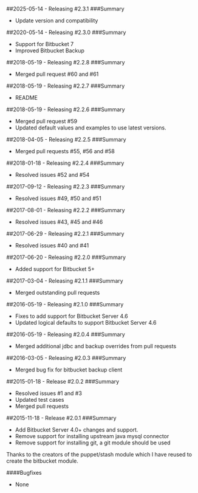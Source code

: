 ##2025-05-14 - Releasing #2.3.1
###Summary
- Update version and compatibility

##2020-05-14 - Releasing #2.3.0
###Summary
- Support for Bitbucket 7
- Improved Bitbucket Backup

##2018-05-19 - Releasing #2.2.8
###Summary
- Merged pull request #60 and #61

##2018-05-19 - Releasing #2.2.7
###Summary
- README

##2018-05-19 - Releasing #2.2.6
###Summary
- Merged pull request #59
- Updated default values and examples to use latest versions.

##2018-04-05 - Releasing #2.2.5
###Summary
- Merged pull requests #55, #56 and #58

##2018-01-18 - Releasing #2.2.4
###Summary
- Resolved issues #52 and #54

##2017-09-12 - Releasing #2.2.3
###Summary
- Resolved issues #49, #50 and #51

##2017-08-01 - Releasing #2.2.2
###Summary
- Resolved issues #43, #45 and #46

##2017-06-29 - Releasing #2.2.1
###Summary
- Resolved issues #40 and #41

##2017-06-20 - Releasing #2.2.0
###Summary
- Added support for Bitbucket 5+

##2017-03-04 - Releasing #2.1.1
###Summary
- Merged outstanding pull requests

##2016-05-19 - Releasing #2.1.0
###Summary
- Fixes to add support for Bitbucket Server 4.6
- Updated logical defaults to support Bitbucket Server 4.6

##2016-05-19 - Releasing #2.0.4
###Summary
- Merged additional jdbc and backup overrides from pull requests

##2016-03-05 - Releasing #2.0.3
###Summary
- Merged bug fix for bitbucket backup client

##2015-01-18 - Release #2.0.2
###Summary
- Resolved issues #1 and #3
- Updated test cases
- Merged pull requests

##2015-11-18 - Release #2.0.1
###Summary
- Add Bitbucket Server 4.0+ changes and support.
- Remove support for installing upstream java mysql connector
- Remove support for installing git, a git module should be used

Thanks to the creators of the puppet/stash module which I have reused to create the bitbucket module.

####Bugfixes
- None
